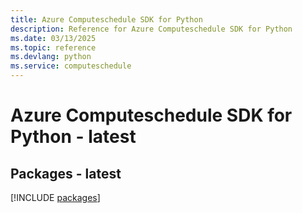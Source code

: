 ```yaml
---
title: Azure Computeschedule SDK for Python
description: Reference for Azure Computeschedule SDK for Python
ms.date: 03/13/2025
ms.topic: reference
ms.devlang: python
ms.service: computeschedule
---
```

# Azure Computeschedule SDK for Python - latest
## Packages - latest
[!INCLUDE [packages](computeschedule-index.md)]